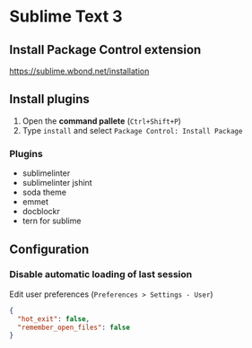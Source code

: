 Sublime Text 3
==============

Install Package Control extension
---------------------------------

https://sublime.wbond.net/installation

Install plugins
---------------

1.  Open the **command pallete** (`Ctrl+Shift+P`)
2.  Type `install` and select `Package Control: Install Package`

### Plugins

*   sublimelinter
*   sublimelinter jshint
*   soda theme
*   emmet
*   docblockr
*   tern for sublime

Configuration
-------------

### Disable automatic loading of last session

Edit user preferences (`Preferences > Settings - User`)

```json
{
  "hot_exit": false,
  "remember_open_files": false
}
```
